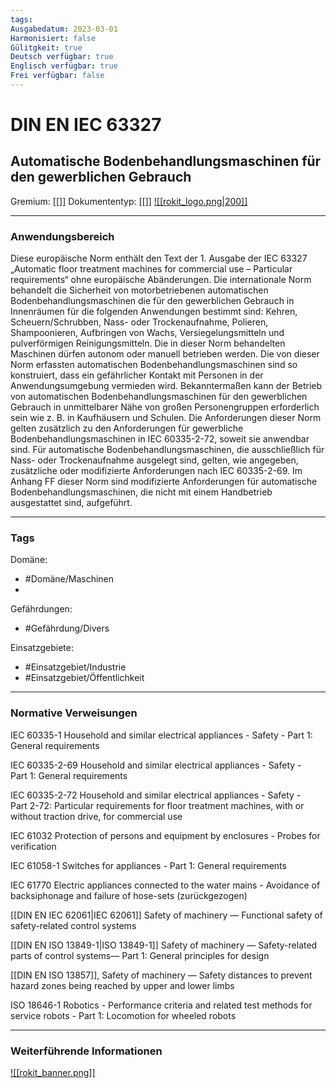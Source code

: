 ```yaml
---
tags: 
Ausgabedatum: 2023-03-01
Harmonisiert: false
Gülitgkeit: true
Deutsch verfügbar: true
Englisch verfügbar: true
Frei verfügbar: false
---
```


# DIN EN IEC 63327
## Automatische Bodenbehandlungsmaschinen für den gewerblichen Gebrauch

Gremium: [[]]
Dokumententyp: [[]]
[![[rokit_logo.png|200]]](https://public-robots.de/)

***
### Anwendungsbereich

Diese europäische Norm enthält den Text der 1. Ausgabe der IEC 63327 „Automatic floor treatment machines for commercial use – Particular requirements“ ohne europäische Abänderungen. Die internationale Norm behandelt die Sicherheit von motorbetriebenen automatischen Bodenbehandlungsmaschinen die für den gewerblichen Gebrauch in Innenräumen für die folgenden Anwendungen bestimmt sind: Kehren, Scheuern/Schrubben, Nass- oder Trockenaufnahme, Polieren, Shampoonieren, Aufbringen von Wachs, Versiegelungsmitteln und pulverförmigen Reinigungsmitteln. Die in dieser Norm behandelten Maschinen dürfen autonom oder manuell betrieben werden. Die von dieser Norm erfassten automatischen Bodenbehandlungsmaschinen sind so konstruiert, dass ein gefährlicher Kontakt mit Personen in der Anwendungsumgebung vermieden wird. Bekanntermaßen kann der Betrieb von automatischen Bodenbehandlungsmaschinen für den gewerblichen Gebrauch in unmittelbarer Nähe von großen Personengruppen erforderlich sein wie z. B. in Kaufhäusern und Schulen. Die Anforderungen dieser Norm gelten zusätzlich zu den Anforderungen für gewerbliche Bodenbehandlungsmaschinen in IEC 60335-2-72, soweit sie anwendbar sind. Für automatische Bodenbehandlungsmaschinen, die ausschließlich für Nass- oder Trockenaufnahme ausgelegt sind, gelten, wie angegeben, zusätzliche oder modifizierte Anforderungen nach IEC 60335-2-69. Im Anhang FF dieser Norm sind modifizierte Anforderungen für automatische Bodenbehandlungsmaschinen, die nicht mit einem Handbetrieb ausgestattet sind, aufgeführt.

***
### Tags

Domäne:
- #Domäne/Maschinen 
-

Gefährdungen:
- #Gefährdung/Divers 

Einsatzgebiete:
- #Einsatzgebiet/Industrie 
- #Einsatzgebiet/Öffentlichkeit 

***
### Normative Verweisungen

IEC 60335-1 Household and similar electrical appliances - Safety - Part 1: General requirements

IEC 60335-2-69 Household and similar electrical appliances - Safety - Part 1: General requirements

IEC 60335-2-72 Household and similar electrical appliances - Safety - Part 2-72: Particular requirements for floor treatment machines, with or without traction drive, for commercial use

IEC 61032 Protection of persons and equipment by enclosures - Probes for verification

IEC 61058-1 Switches for appliances - Part 1: General requirements

IEC 61770 Electric appliances connected to the water mains - Avoidance of backsiphonage and failure of hose-sets (zurückgezogen)

[[DIN EN IEC 62061|IEC 62061]] Safety of machinery — Functional safety of safety-related control systems

[[DIN EN ISO 13849-1|ISO 13849-1]] Safety of machinery — Safety-related parts of control systems— Part 1: General principles for design 

[[DIN EN ISO 13857]], Safety of machinery — Safety distances to prevent hazard zones being reached by upper and lower limbs

ISO 18646-1 Robotics - Performance criteria and related test methods for service robots - Part 1: Locomotion for wheeled robots

***
### Weiterführende Informationen



[![[rokit_banner.png]]](https://public-robots.de/)
